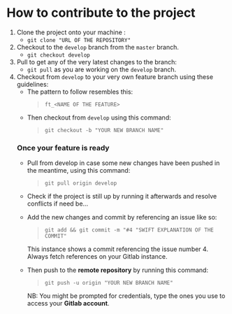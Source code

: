 # How to contribute to the project

1. Clone the project onto your machine : 
    * `git clone "URL OF THE REPOSITORY"`  
2. Checkout to the `develop` branch from the `master` branch.
    * `git checkout develop`
3. Pull to get any of the very latest changes to the branch: 
    * `git pull` as you are working on the `develop` branch.
4. Checkout from `develop` to your very own feature branch using these guidelines:
    * The pattern to follow resembles this:
        > `ft_<NAME OF THE FEATURE>`
    * Then checkout from `develop` using this command:
        > `git checkout -b "YOUR NEW BRANCH NAME"`
    ### Once your feature is ready
    * Pull from develop in case some new changes have been pushed in the meantime, using this command:
        > `git pull origin develop`
    * Check if the project is still up by running it afterwards and resolve conflicts if need be...
    * Add the new changes and commit by referencing an issue like so:
        > `git add && git commit -m "#4 "SWIFT EXPLANATION OF THE COMMIT"`
        
        This instance shows a commit referencing the issue number 4. Always fetch references on your Gitlab instance.
    * Then push to the **remote repository** by running this command:
        > `git push -u origin "YOUR NEW BRANCH NAME"`

        NB: You might be prompted for credentials, type the ones you use to access your **Gitlab account**.